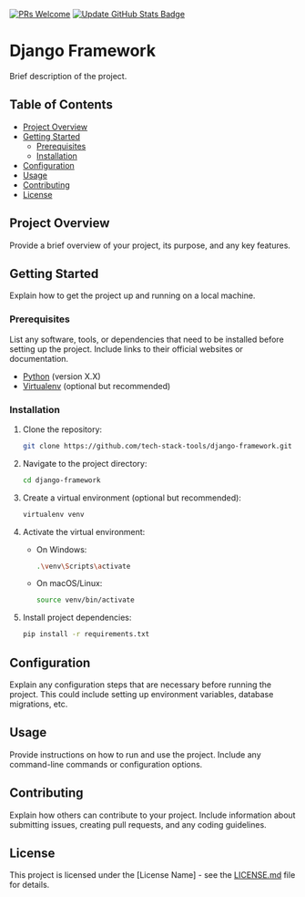 [![PRs Welcome](https://img.shields.io/badge/PRs-welcome-brightgreen.svg)](https://github.com/tech-stack-tools/rickymaloy/pulls)
[![Update GitHub Stats Badge](https://github.com/rmaloloyon/rickymaloy/actions/workflows/update-badge.yaml/badge.svg?branch=main)](https://github.com/rmaloloyon/rickymaloy/actions/workflows/update-badge.yaml)

# Django Framework

Brief description of the project.

## Table of Contents

- [Project Overview](#project-overview)
- [Getting Started](#getting-started)
  - [Prerequisites](#prerequisites)
  - [Installation](#installation)
- [Configuration](#configuration)
- [Usage](#usage)
- [Contributing](#contributing)
- [License](#license)

## Project Overview

Provide a brief overview of your project, its purpose, and any key features.

## Getting Started

Explain how to get the project up and running on a local machine.

### Prerequisites

List any software, tools, or dependencies that need to be installed before setting up the project. Include links to their official websites or documentation.

- [Python](https://www.python.org/) (version X.X)
- [Virtualenv](https://virtualenv.pypa.io/) (optional but recommended)

### Installation

1. Clone the repository:

    ```bash
    git clone https://github.com/tech-stack-tools/django-framework.git

2. Navigate to the project directory:

    ```bash
    cd django-framework
    ```

3. Create a virtual environment (optional but recommended):

    ```bash
    virtualenv venv
    ```

4. Activate the virtual environment:

    - On Windows:

        ```bash
        .\venv\Scripts\activate
        ```

    - On macOS/Linux:

        ```bash
        source venv/bin/activate
        ```

5. Install project dependencies:

    ```bash
    pip install -r requirements.txt
    ```

## Configuration

Explain any configuration steps that are necessary before running the project. This could include setting up environment variables, database migrations, etc.

## Usage

Provide instructions on how to run and use the project. Include any command-line commands or configuration options.

## Contributing

Explain how others can contribute to your project. Include information about submitting issues, creating pull requests, and any coding guidelines.

## License

This project is licensed under the [License Name] - see the [LICENSE.md](LICENSE.md) file for details.
